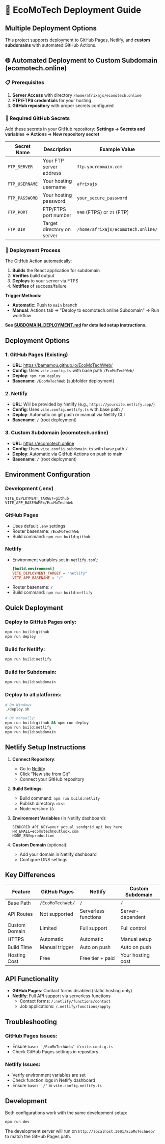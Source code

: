 # 🚀 EcoMoTech Deployment Guide

## Multiple Deployment Options

This project supports deployment to GitHub Pages, Netlify, and **custom subdomains** with automated GitHub Actions.

## 🌐 Automated Deployment to Custom Subdomain (ecomotech.online)

### 📋 Prerequisites

1. **Server Access** with directory `/home/afrixajs/ecomotech.online`
2. **FTP/FTPS credentials** for your hosting
3. **GitHub repository** with proper secrets configured

### 🔐 Required GitHub Secrets

Add these secrets in your GitHub repository:
**Settings → Secrets and variables → Actions → New repository secret**

| Secret Name | Description | Example Value |
|-------------|-------------|---------------|
| `FTP_SERVER` | Your FTP server address | `ftp.yourdomain.com` |
| `FTP_USERNAME` | Your hosting username | `afrixajs` |
| `FTP_PASSWORD` | Your hosting password | `your_secure_password` |
| `FTP_PORT` | FTP/FTPS port number | `990` (FTPS) or `21` (FTP) |
| `FTP_DIR` | Target directory on server | `/home/afrixajs/ecomotech.online/` |

### 🚀 Deployment Process

The GitHub Action automatically:
1. **Builds** the React application for subdomain
2. **Verifies** build output
3. **Deploys** to your server via FTPS
4. **Notifies** of success/failure

**Trigger Methods:**
- **Automatic**: Push to `main` branch
- **Manual**: Actions tab → "Deploy to ecomotech.online Subdomain" → Run workflow

**See [SUBDOMAIN_DEPLOYMENT.md](./SUBDOMAIN_DEPLOYMENT.md) for detailed setup instructions.**

## Deployment Options

### 1. GitHub Pages (Existing)
- **URL**: https://bamamou.github.io/EcoMoTechWeb/
- **Config**: Uses `vite.config.ts` with base path `/EcoMoTechWeb/`
- **Deploy**: `npm run deploy`
- **Basename**: `/EcoMoTechWeb` (subfolder deployment)

### 2. Netlify
- **URL**: Will be provided by Netlify (e.g., `https://yoursite.netlify.app/`)
- **Config**: Uses `vite.config.netlify.ts` with base path `/`
- **Deploy**: Automatic on git push or manual via Netlify CLI
- **Basename**: `/` (root deployment)

### 3. Custom Subdomain (ecomotech.online)
- **URL**: https://ecomotech.online
- **Config**: Uses `vite.config.subdomain.ts` with base path `/`
- **Deploy**: Automatic via GitHub Actions on push to main
- **Basename**: `/` (root deployment)

## Environment Configuration

### Development (.env)
```env
VITE_DEPLOYMENT_TARGET=github
VITE_APP_BASENAME=/EcoMoTechWeb
```

### GitHub Pages
- Uses default `.env` settings
- Router basename: `/EcoMoTechWeb`
- Build command: `npm run build:github`

### Netlify
- Environment variables set in `netlify.toml`:
  ```toml
  [build.environment]
  VITE_DEPLOYMENT_TARGET = "netlify"
  VITE_APP_BASENAME = "/"
  ```
- Router basename: `/`
- Build command: `npm run build:netlify`

## Quick Deployment

### Deploy to GitHub Pages only:
```bash
npm run build:github
npm run deploy
```

### Build for Netlify:
```bash
npm run build:netlify
```

### Build for Subdomain:
```bash
npm run build:subdomain
```

### Deploy to all platforms:
```bash
# On Windows
./deploy.sh

# Or manually:
npm run build:github && npm run deploy
npm run build:netlify
npm run build:subdomain
```

## Netlify Setup Instructions

1. **Connect Repository**:
   - Go to [Netlify](https://netlify.com)
   - Click "New site from Git"
   - Connect your GitHub repository

2. **Build Settings**:
   - Build command: `npm run build:netlify`
   - Publish directory: `dist`
   - Node version: `18`

3. **Environment Variables** (in Netlify dashboard):
   ```
   SENDGRID_API_KEY=your_actual_sendgrid_api_key_here
   HR_EMAIL=ecomotech@outlook.com
   NODE_ENV=production
   ```

4. **Custom Domain** (optional):
   - Add your domain in Netlify dashboard
   - Configure DNS settings

## Key Differences

| Feature | GitHub Pages | Netlify | Custom Subdomain |
|---------|-------------|---------|------------------|
| Base Path | `/EcoMoTechWeb/` | `/` | `/` |
| API Routes | Not supported | Serverless functions | Server-dependent |
| Custom Domain | Limited | Full support | Full control |
| HTTPS | Automatic | Automatic | Manual setup |
| Build Time | Manual trigger | Auto on push | Auto on push |
| Hosting Cost | Free | Free tier + paid | Your hosting cost |

## API Functionality

- **GitHub Pages**: Contact forms disabled (static hosting only)
- **Netlify**: Full API support via serverless functions
  - Contact forms: `/.netlify/functions/contact`
  - Job applications: `/.netlify/functions/apply`

## Troubleshooting

### GitHub Pages Issues:
- Ensure `base: '/EcoMoTechWeb/'` in `vite.config.ts`
- Check GitHub Pages settings in repository

### Netlify Issues:
- Verify environment variables are set
- Check function logs in Netlify dashboard
- Ensure `base: '/'` in `vite.config.netlify.ts`

## Development

Both configurations work with the same development setup:
```bash
npm run dev
```

The development server will run on `http://localhost:3001/EcoMoTechWeb/` to match the GitHub Pages path.
